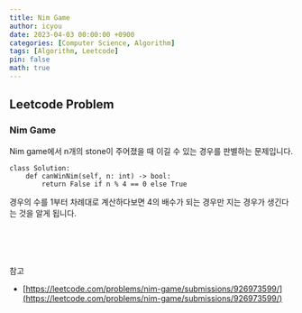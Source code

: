 ```yaml
---
title: Nim Game
author: icyou
date: 2023-04-03 00:00:00 +0900
categories: [Computer Science, Algorithm]
tags: [Algorithm, Leetcode]
pin: false
math: true
---
```


## Leetcode Problem

### Nim Game
Nim game에서 n개의 stone이 주어졌을 때 이길 수 있는 경우를 판별하는 문제입니다.

```
class Solution:
    def canWinNim(self, n: int) -> bool:
        return False if n % 4 == 0 else True
```
경우의 수를 1부터 차례대로 계산하다보면 4의 배수가 되는 경우만 지는 경우가 생긴다는 것을 알게 됩니다.



<br/><br/><br/><br/>
참고 
- [https://leetcode.com/problems/nim-game/submissions/926973599/](https://leetcode.com/problems/nim-game/submissions/926973599/)